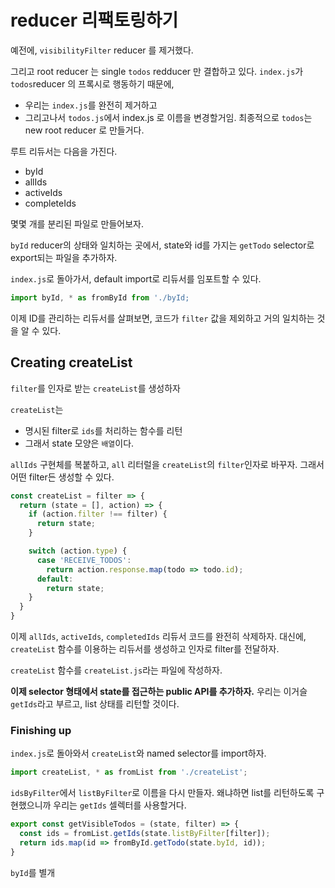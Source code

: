 # reducer 리팩토링하기

예전에, `visibilityFilter` reducer 를 제거했다.

그리고 root reducer 는 single `todos` redducer 만 결합하고 있다. `index.js`가 `todos`reducer 의 프록시로 행동하기 때문에,

- 우리는 `index.js`를 완전히 제거하고
- 그리고나서 `todos.js`에서 index.js 로 이름을 변경할거임. 최종적으로 `todos`는 new root reducer 로 만들거다.

루트 리듀서는 다음을 가진다.

- byId
- allIds
- activeIds
- completeIds

몇몇 개를 분리된 파일로 만들어보자.

`byId` reducer의 상태와 일치하는 곳에서, state와 id를 가지는 `getTodo` selector로 export되는 파일을 추가하자.

`index.js`로 돌아가서, default import로 리듀서를 임포트할 수 있다.

```javascript
import byId, * as fromById from './byId;
```

이제 ID를 관리하는 리듀서를 살펴보면, 코드가 `filter` 값을 제외하고 거의 일치하는 것을 알 수 있다.

## Creating createList

`filter`를 인자로 받는 `createList`를 생성하자

`createList`는

- 명시된 filter로 `ids`를 처리하는 함수를 리턴
- 그래서 state 모양은 `배열`이다.

`allIds` 구현체를 복붙하고, `all` 리터럴을 `createList`의 `filter`인자로 바꾸자. 그래서 어떤 filter든 생성할 수 있다.

```javascript
const createList = filter => {
  return (state = [], action) => {
    if (action.filter !== filter) {
      return state;
    }

    switch (action.type) {
      case 'RECEIVE_TODOS':
        return action.response.map(todo => todo.id);
      default:
        return state;
    }
  }
}
```

이제 `allIds`, `activeIds`, `completedIds`  리듀서 코드를 완전히 삭제하자.
대신에, `createList` 함수를 이용하는 리듀서를 생성하고 인자로 filter를 전달하자.

`createList` 함수를 `createList.js`라는 파일에 작성하자.

**이제 selector 형태에서 state를 접근하는 public API를 추가하자.**
우리는 이거슬 `getIds`라고 부르고, list 상태를 리턴할 것이다.

### Finishing up

`index.js`로 돌아와서 `createList`와 named selector를 import하자.

```javascript
import createList, * as fromList from './createList';
```

`idsByFilter`에서 `listByFilter`로 이름을 다시 만들자. 왜냐하면 list를 리턴하도록 구현했으니까
우리는 `getIds` 셀렉터를 사용할거다.

```javascript
export const getVisibleTodos = (state, filter) => {
  const ids = fromList.getIds(state.listByFilter[filter]);
  return ids.map(id => fromById.getTodo(state.byId, id));
}
```

`byId`를 별개